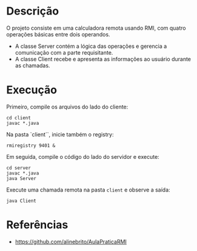 # Descrição
O projeto consiste em uma calculadora remota usando RMI, com quatro operações básicas entre dois operandos. 
- A classe Server contém a lógica das operações e gerencia a comunicação com a parte requisitante. 
- A classe Client recebe e apresenta as informações ao usuário durante as chamadas.


# Execução


Primeiro, compile os arquivos do lado do cliente:

```
cd client
javac *.java
```

Na pasta `client``, inicie também o registry:

```
rmiregistry 9401 &
```

Em seguida, compile o código do lado do servidor e execute:

```
cd server
javac *.java
java Server
```

Execute uma chamada remota na pasta `client` e observe a saída:
```
java Client
```


# Referências

- https://github.com/alinebrito/AulaPraticaRMI
